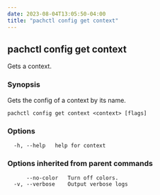 ```yaml
---
date: 2023-08-04T13:05:50-04:00
title: "pachctl config get context"
---
```


## pachctl config get context

Gets a context.

### Synopsis

Gets the config of a context by its name.

```
pachctl config get context <context> [flags]
```

### Options

```
  -h, --help   help for context
```

### Options inherited from parent commands

```
      --no-color   Turn off colors.
  -v, --verbose    Output verbose logs
```